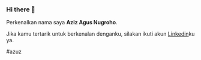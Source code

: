 ### Hi there 👋

Perkenalkan nama saya **Aziz Agus Nugroho**.

Jika kamu tertarik untuk berkenalan denganku, silakan ikuti akun [Linkedin](https://www.linkedin.com/in/aziz-agus-nugroho-55b315147/)ku ya.

#azuz
